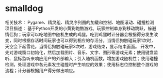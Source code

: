 # smalldog
相关技术：
	Pygame、精灵组、精灵序列图的加载和控制、地图滚动、碰撞检测
项目描述：
  基于Python开发的小黄狗跑酷游戏。玩家控制单身狗移动跳跃，躲避情侣狗；玩家可以吃地图中随机生成的鸡腿，吃到鸡腿时计分器会根据得分发生改变，同时根据存活时间玩家也可以得到相应的存活分。当情侣狗触碰玩家1次时，天空会下起雪花，当情侣狗触碰玩家3次时，游戏结束，显示结束画面。
  开发中，先对游戏窗口初始化，然后加载图片、音乐、文字、图形等游戏元素；使用键盘监听、鼠标监听来响应用户的外部输入；引入随机函数，增加游戏随机性；使用碰撞检测，处理游戏中各元素发生碰撞时产生响应的效果；使用标志位控制整个游戏的流程；计分器根据用户得分做出响应。

